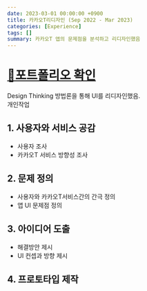 ```yaml
---
date: 2023-03-01 00:00:00 +0900
title: 카카오T리디자인 (Sep 2022 - Mar 2023)
categories: [Experience]
tags: []
summary: 카카오T 앱의 문제점을 분석하고 리디자인했음
---
```


# [🔗포트폴리오 확인](https://pjaehong.github.io/posts/SideProject_KakaoT_redesign-blog/)
Design Thinking 방법론을 통해 UI를 리디자인했음.<br>개인작업

## 1. 사용자와 서비스 공감
- 사용자 조사
- 카카오T 서비스 방향성 조사

## 2. 문제 정의
- 사용자와 카카오T서비스간의 간극 정의
- 앱 UI 문제점 정의

## 3. 아이디어 도출
- 해결방안 제시
- UI 컨셉과 방향 제시

## 4. 프로토타입 제작
